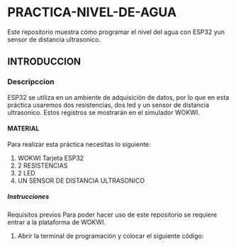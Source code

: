 # PRACTICA-NIVEL-DE-AGUA
Este repositorio muestra cómo programar el nivel del agua con ESP32 yun sensor de distancia ultrasonico.
## INTRODUCCION
### Descripccion 
ESP32 se utiliza en un ambiente de adquisición de datos, por lo que en esta práctica usaremos dos resistencias, dos led y un sensor de distancia ultrasonico. Estos registros se mostrarán en el simulador  WOKWI.
#### MATERIAL 
Para realizar esta práctica necesitas lo siguiente:
1. WOKWI Tarjeta ESP32
2. 2 RESISTENCIAS
3. 2 LED
4. UN SENSOR DE DISTANCIA ULTRASONICO
##### Instrucciones
Requisitos previos Para poder hacer uso de este repositorio se requiere entrar a la plataforma de WOKWI.

1. Abrir la terminal de programación y colocar el siguiente código:

